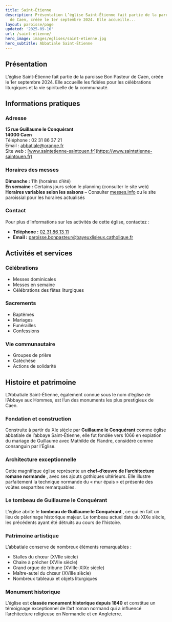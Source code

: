 ```yaml
---
title: Saint-Étienne
description: Présentation L’église Saint-Étienne fait partie de la paroisse Bon Pasteur
  de Caen, créée le 1er septembre 2024. Elle accueille...
layout: paroisse/page
updated: '2025-09-16'
url: /saint-etienne/
hero_image: images/eglises/saint-etienne.jpg
hero_subtitle: Abbatiale Saint-Étienne
---
```


## Présentation

L’église Saint-Étienne fait partie de la paroisse Bon Pasteur de Caen, créée le 1er septembre 2024. Elle accueille les fidèles pour les célébrations liturgiques et la vie spirituelle de la communauté.

## Informations pratiques

### Adresse

**15 rue Guillaume le Conquérant**  
**14000 Caen**  
Téléphone : 02 31 86 37 21  
Email : abbatiale@orange.fr  
Site web : [www.saintetienne-saintouen.fr](https://www.saintetienne-saintouen.fr)

### Horaires des messes

**Dimanche :** 11h (horaires d’été)  
**En semaine :** Certains jours selon le planning (consulter le site web)  
**Horaires variables selon les saisons** – Consulter [messes.info](https://messes.info) ou le site paroissial pour les horaires actualisés

### Contact

Pour plus d’informations sur les activités de cette église, contactez :

  * **Téléphone :** [02 31 86 13 11](tel:+33231861311)
  * **Email :** paroisse.bonpasteur@bayeuxlisieux.catholique.fr

## Activités et services

### Célébrations

  * Messes dominicales
  * Messes en semaine
  * Célébrations des fêtes liturgiques

### Sacrements

  * Baptêmes
  * Mariages
  * Funérailles
  * Confessions

### Vie communautaire

  * Groupes de prière
  * Catéchèse
  * Actions de solidarité

## Histoire et patrimoine

L’Abbatiale Saint-Étienne, également connue sous le nom d’église de l’Abbaye aux Hommes, est l’un des monuments les plus prestigieux de Caen.

### Fondation et construction

Construite à partir du XIe siècle par **Guillaume le Conquérant** comme église abbatiale de l’abbaye Saint-Étienne, elle fut fondée vers 1066 en expiation du mariage de Guillaume avec Mathilde de Flandre, considéré comme consanguin par l’Église.

### Architecture exceptionnelle

Cette magnifique église représente un **chef-d’œuvre de l’architecture romane normande** , avec ses ajouts gothiques ultérieurs. Elle illustre parfaitement la technique normande du « mur épais » et présente des voûtes sexpartites remarquables.

### Le tombeau de Guillaume le Conquérant

L’église abrite le **tombeau de Guillaume le Conquérant** , ce qui en fait un lieu de pèlerinage historique majeur. Le tombeau actuel date du XIXe siècle, les précédents ayant été détruits au cours de l’histoire.

### Patrimoine artistique

L’abbatiale conserve de nombreux éléments remarquables :

  * Stalles du chœur (XVIIe siècle)
  * Chaire à prêcher (XVIIe siècle)
  * Grand orgue de tribune (XVIIIe-XIXe siècle)
  * Maître-autel du chœur (XVIIIe siècle)
  * Nombreux tableaux et objets liturgiques

### Monument historique

L’église est **classée monument historique depuis 1840** et constitue un témoignage exceptionnel de l’art roman normand qui a influencé l’architecture religieuse en Normandie et en Angleterre.
